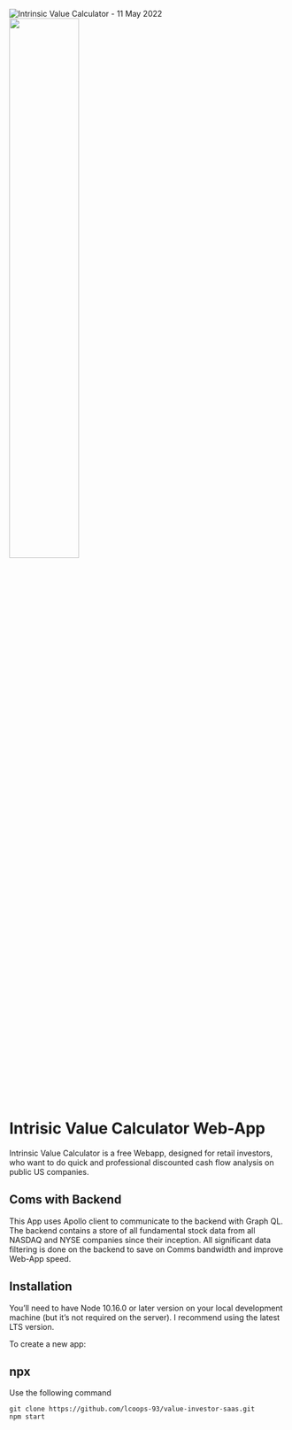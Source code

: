 ![Intrinsic Value Calculator - 11 May 2022](https://user-images.githubusercontent.com/56531743/167886990-fbee3cfc-7152-44b0-929e-10b0ffc21798.gif)
<img src="https://user-images.githubusercontent.com/56531743/167886990-fbee3cfc-7152-44b0-929e-10b0ffc21798.gif" width="50%">

# Intrisic Value Calculator Web-App
Intrinsic Value Calculator is a free Webapp, designed for retail investors, who want to do quick and professional discounted cash flow analysis on public US companies.

## Coms with Backend
This App uses Apollo client to communicate to the backend with Graph QL. The backend contains a store of all fundamental stock data from all NASDAQ and NYSE companies since their inception. All significant data filtering is done on the backend to save on Comms bandwidth and improve Web-App speed.  

## Installation
You’ll need to have Node 10.16.0 or later version on your local development machine (but it’s not required on the server). I recommend using the latest LTS version.

To create a new app:

## npx
Use the following command

```
git clone https://github.com/lcoops-93/value-investor-saas.git
npm start
```

